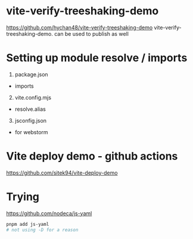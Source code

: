 # vite-verify-treeshaking-demo
https://github.com/hychan48/vite-verify-treeshaking-demo
vite-verify-treeshaking-demo. can be used to publish as well

# Setting up module resolve / imports
1. package.json
  * imports
2. vite.config.mjs
  * resolve.alias
3. jsconfig.json
  * for webstorm

# Vite deploy demo - github actions
https://github.com/sitek94/vite-deploy-demo

# Trying
https://github.com/nodeca/js-yaml
```bash
pnpm add js-yaml
# not using -D for a reason
```
